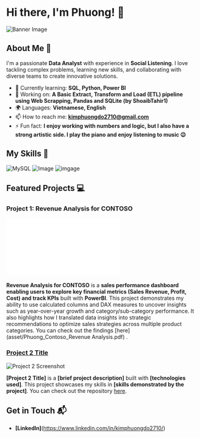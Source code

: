 # Hi there, I'm Phuong! 👋

![Banner Image](your_banner_image_url_here)

## About Me 🚀

I'm a passionate **Data Analyst** with experience in **Social Listening**. I love tackling complex problems, learning new skills, and collaborating with diverse teams to create innovative solutions.

- 🌱 Currently learning: **SQL, Python, Power BI**
- 🔭 Working on: **A Basic Extract, Transform and Load (ETL) pipeline using Web Scrapping, Pandas and SQLite (by ShoaibTahir1)**
- 🌍 Languages: **Vietnamese, English**
- 📫 How to reach me: **kimphuongdo2710@gmail.com**
- ⚡ Fun fact: **I enjoy working with numbers and logic, but I also have a strong artistic side. I play the piano and enjoy listening to music :wink:**

## My Skills 🧠

![MySQL](https://img.shields.io/badge/MySQL-005C84?style=for-the-badge&logo=mysql&logoColor=white)
![Image](https://img.shields.io/badge/PowerBI-F2C811?style=for-the-badge&logo=Power%20BI&logoColor=white)
![imgage](https://img.shields.io/badge/Dataiku-2AB1AC?style=for-the-badge&logo=dataiku&logoColor=white)

## Featured Projects 💻

### Project 1: Revenue Analysis for CONTOSO

![Project 1 PDF link](asset/Phuong_Contoso_PowerBI_dashboard.pdf)

**Revenue Analysis for CONTOSO** is a **sales performance dashboard enabling users to explore key financial metrics (Sales Revenue, Profit, Cost) and track KPIs** built with **PowerBI**. This project demonstrates my ability to use calculated columns and DAX measures to uncover insights such as year-over-year growth and category/sub-category performance. It also highlights how I translated data insights into strategic recommendations to optimize sales strategies across multiple product categories. You can check out the findings [here] (asset/Phuong_Contoso_Revenue Analysis.pdf)
.

### [Project 2 Title](project_2_link)

![Project 2 Screenshot](project_2_screenshot_url)

**[Project 2 Title]** is a **[brief project description]** built with **[technologies used]**. This project showcases my skills in **[skills demonstrated by the project]**. You can check out the repository [here](project_2_repository_link).

## Get in Touch 📬

- **[LinkedIn]**(https://www.linkedin.com/in/kimphuongdo2710/)


